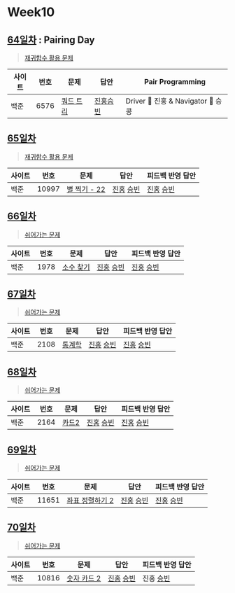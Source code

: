 # Week10

## [64일차](Day64) : Pairing Day

> [재귀함수 활용 문제](https://www.acmicpc.net/group/workbook/view/9797/31034)

| 사이트 | 번호 | 문제                 | 답안                | Pair Programming    |
| ------ | ---- | -------------------- | ------------------- | ------------------- |
| 백준   | 6576 | [쿼드 트리](https://www.acmicpc.net/problem/6576) | [진홍승빈](Day64/bj6576_kjhwsb.java) | Driver 🚗 진홍 & Navigator 🧭 승콩 |

## [65일차](Day65)

> [재귀함수 활용 문제](https://www.acmicpc.net/group/workbook/view/9797/31046)

| 사이트 | 번호 | 문제                 | 답안                | 피드백 반영 답안    |
| ------ | ---- | -------------------- | ------------------- | ------------------- |
| 백준   | 10997    | [별 찍기 - 22](https://www.acmicpc.net/problem/10997) | [진홍](Day65/bj10997_kjh.java) [승빈](Day65/bj10997_wsb.java) | [진홍](Day65/bkj10997_kjh_fb.java) [승빈](Day65/bj10997_wsb.java) |

## [66일차](Day66)

> [쉬어가는 문제](https://www.acmicpc.net/group/workbook/view/9797/31102)

| 사이트 | 번호 | 문제                 | 답안                | 피드백 반영 답안    |
| ------ | ---- | -------------------- | ------------------- | ------------------- |
| 백준   | 1978 | [소수 찾기](https://www.acmicpc.net/problem/1978) | [진홍](Day66/bj1978_kjh.java) [승빈](Day66/bj1978_wsb.java) | [진홍](Day66/bj1978_kjh.java) [승빈](Day66/bj1978_wsb.java) |

## [67일차](Day67)

> [쉬어가는 문제](https://www.acmicpc.net/group/workbook/view/9797/31140)

| 사이트 | 번호 | 문제                 | 답안                | 피드백 반영 답안    |
| ------ | ---- | -------------------- | ------------------- | ------------------- |
| 백준   | 2108    | [통계학](https://www.acmicpc.net/problem/2108) | [진홍](bj2108_kjh.java) [승빈](Day67/bj2108_wsb.java) | [진홍](Day67/bj2109_kjh_fb.java) [승빈](Day67/bj2108_wsb.java) |

## [68일차](Day68)

> [쉬어가는 문제](https://www.acmicpc.net/group/workbook/view/9797/31205)

| 사이트 | 번호 | 문제                 | 답안                | 피드백 반영 답안    |
| ------ | ---- | -------------------- | ------------------- | ------------------- |
| 백준   | 2164 | [카드2](https://www.acmicpc.net/problem/2164) | [진홍](Day68/bj2164_kjh.java) [승빈](Day68/bj2164_wsb.java) | [진홍](Day68/bj2164_kjh_fb.java) [승빈](Day68/bj2164_wsb.java) |

## [69일차](Day69)

> [쉬어가는 문제](https://www.acmicpc.net/group/workbook/view/9797/31232)

| 사이트 | 번호   | 문제                 | 답안                | 피드백 반영 답안    |
| ------ | ---- | -------------------- | ------------------- | ------------------- |
| 백준   | 11651    | [좌표 정렬하기 2](https://www.acmicpc.net/problem/11651) | [진홍](Day69/bj11651_kjh.java) [승빈](Day69/bj11651_wsb.java) | [진홍](Day69/bj11651_kjh.java) [승빈](Day69/bj11651_wsb.java) |

## [70일차](Day70)

> [쉬어가는 문제](https://www.acmicpc.net/group/workbook/view/9797/31260)

| 사이트 | 번호 | 문제                 | 답안                | 피드백 반영 답안    |
| ------ | ---- | -------------------- | ------------------- | ------------------- |
| 백준   | 10816 | [숫자 카드 2](https://www.acmicpc.net/problem/10816) | [진홍](Day70/bj10816_kjh.java) [승빈](Day70/bj10816_wsb.java) | 진홍 [승빈](Day70/bj10816_wsb_fb.java) |
